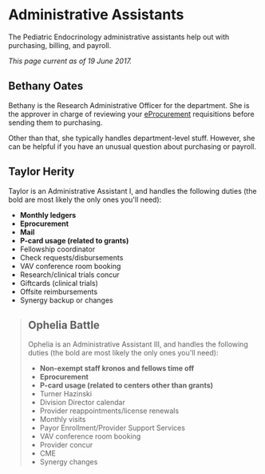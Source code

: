 # Administrative Assistants

The Pediatric Endocrinology administrative assistants help out with purchasing, billing, and payroll.

_This page current as of 19 June 2017._

## Bethany Oates

Bethany is the Research Administrative Officer for the department. She is the approver in charge of reviewing your [eProcurement](https://github.com/moorelabvanderbilt/moorelabwiki/tree/98d9c43e779d8205afd02a9948443bf49c9a4a16/eprocurement/README.md) requisitions before sending them to purchasing.

Other than that, she typically handles department-level stuff. However, she can be helpful if you have an unusual question about purchasing or payroll.

## Taylor Herity

Taylor is an Administrative Assistant I, and handles the following duties \(the bold are most likely the only ones you'll need\):

* **Monthly ledgers**
* **Eprocurement**
* **Mail**
* **P-card usage \(related to grants\)**
* Fellowship coordinator
* Check requests/disbursements
* VAV conference room booking
* Research/clinical trials concur
* Giftcards \(clinical trials\)
* Offsite reimbursements
* Synergy backup or changes



> ## Ophelia Battle
>
> Ophelia is an Administrative Assistant III, and handles the following duties \(the bold are most likely the only ones you'll need\):
>
> * **Non-exempt staff kronos and fellows time off**
> * **Eprocurement**
> * **P-card usage \(related to centers other than grants\)**
> * Turner Hazinski
> * Division Director calendar
> * Provider reappointments/license renewals
> * Monthly visits
> * Payor Enrollment/Provider Support Services
> * VAV conference room booking
> * Provider concur
> * CME
> * Synergy changes

